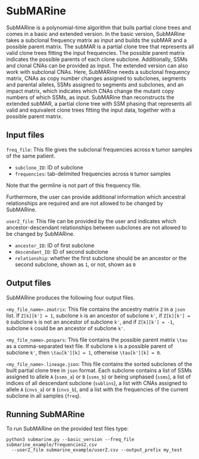 # SubMARine

SubMARine is a polynomial-time algorithm that buils partial clone trees and comes in a basic and extended version.
In the basic version, SubMARine takes a subclonal frequency matrix as input and builds the subMAR and a possible parent matrix.
The subMAR is a partial clone tree that represents all valid clone trees fitting the input frequencies.
The possible parent matrix indicates the possible parents of each clone subclone.
Additionally, SSMs and clonal CNAs can be provided as input.
The extended version can also work with subclonal CNAs.
Here, SubMARine needs a subclonal frequency matrix, CNAs as copy number changes assigned to subclones, segments and parental alleles, SSMs assigned to segments and subclones, and an impact matrix, which indicates which CNAs change the mutant copy numbers of which SSMs, as input.
SubMARine than reconstructs the extended subMAR, a partial clone tree with SSM phasing that represents all valid and equivalent clone trees fitting the input data, together with a possible parent matrix.

## Input files

<!---`parents_file`:
This file gives the parent of each cancerous lineage.
* `lineage`: index of the cancerous lineage. Given `K` lineages in total, the normal or healthy lineage has index `0`, the cancerous lineages have index `1` to `K-1`. All cancerous lineages need to appear in a row of this file.
* `parent`: index of parental lineage.--->

`freq_file`:
This file gives the subclonal frequencies across `N` tumor samples of the same patient.
* `subclone_ID`: ID of subclone
* `frequencies`: tab-delimited frequencies across `N` tumor samples

Note that the germline is not part of this frequency file.

<!---`cna_file`:
This file shows the assignment of CNAs to segments, lineages and phases. Furthermore, it indicates the type of the CNA and can also show the chromosome, start and end position.
* `seg_index`: segment index of CNA.
* `chr`: chromosome of CNA.
* `start`: start position of CNA.
* `end`: end position of CNA.
* `lineage`: index of lineage the CNA is assigned to.
* `phase`: allele the CNA is assigned to, can either be `A` or `B`.
* `change`: copy number change of CNA. A loss has `-1`, a gain has a value greater or equal than `1`.

`ssm_file`:
This file shows the assignment of SSMs to segments, lineages and eventually phases. Furthermore, it provides information whether an SSM is influenced by a copy number gain in the same lineage it is assigned to. The chromosome and position of the SSM can also be given.
* `seg_index`: segment index of SSM.
* `chr`: chromosome of SSM.
* `pos`: position of SSM.
* `lineage`: index of lineage the SSM is assigned to.
* `phase`: allele the SSM is assigned to, can be `A` or `B`. If the SSM is not phased, this is indicated by the value `0`.
* `cna_infl_same_lineage`: whether the SSM is influenced by a copy number gain that is assigned to the same lineage, segment and phase as the SSM. `1` if there exist such influence, `0` if not.

`seg_file`:
This file gives the number of segments as a single number.--->

Furthermore, the user can provide additional information which ancestral relationships <!---or SSM phases---> are required and are not allowed to be changed by SubMARine. <!---This information can be provided in the following two tab-delimited text files.--->

`userZ_file`:
This file can be provided by the user and indicates which ancestor-descendant relationships between subclones are not allowed to be changed by SubMARine.
* `ancestor_ID`: ID of first subclone
* `descendant_ID`: ID of second subclone
* `relationship`: whether the first subclone should be an ancestor or the second subclone, shown as `1`, or not, shown as `0`

<!---`userSSM_file`:
This file can be provided by the user and indicates for which SSMs the phasing cannot be changed by SubMARine. Note that SSMs of one segment and phase of a lineage can be addressed only as whole and not individually.
* `seg_index`: segment index of SSMs whose phase should not be changed.
* `phase`: phase of SSMs that should not be changed.
* `lineage`: lineage index SSMs are assigned to whose phase should not be changed.--->

## Output files

SubMARine produces the following four output files.

`<my_file_name>.zmatrix`:
This file contains the ancestry matrix `Z` in a `json` list. If `Z[k][k'] = 1`, subclone `k` is an ancestor of subclone `k'`, if `Z[k][k'] = 0` subclone `k` is not an ancestor of subclone `k'`, and if `Z[k][k'] = -1`, subclone `k` could be an ancestor of subclone `k'`.

`<my_file_name>.pospars`:
This file contains the possible parent matrix `\tau` as a comma-separated text file. If subclone `k` is a possible parent of subclone `k'`, then `\tau[k'][k] = 1`, otherwise `\tau[k'][k] = 0`.

<!---`<my_file_name>_ssms.csv`:
This file contains the eventually updated phasing information for each SSM in the same format as the required input file `ssm_file`.--->

`<my_file_name>.lineage.json`:
This file contains the sorted subclones of the built partial clone tree in `json` format. Each subclone contains a list of SSMs assigned to allele `A` (`ssms_a`) or `B` (`ssms_b`) or being unphased (`ssms`), a list of indices of all descendant subclone (`sublins`), a list with CNAs assigned to allele `A` (`cnvs_a`) or `B` (`cnvs_b`), and a list with the frequencies of the current subclone in all samples (`freq`).

<!---For each SSM, the following information is given: the lineage it is assigned to (`lineage`), whether it is influenced by a copy number gain in the same lineage (`infl_cnv_same_lin`), its position on the chromosome (`pos`), its reference count (`ref_count`, we don't need this information in the context of SubMARine, thus the value is `-1`), its chromosome (`chr`), its variant count (`variant_count`, we don't need this information in the context of SubMARine, thus the value is `-1`), its phase (`phase`, with phase `A` being `0`, phase `B` being `1` and unphased being `2`), and its segment index (`seg_index`).

For each CNA, the following information is given: the lineage it is assigned to (`lineage`), its start position (`start`), its chromosome (`chr`), its end position (`end`), its phase (`phase`, with phase `A` being `0` and phase `B` being `1`), its segment index (`seg_index`), and its relative copy number change (`change`).-->

## Running SubMARine

To run SubMARine on the provided test files type:
```
python3 submarine.py --basic_version --freq_file submarine_example/frequencies2.csv 
  --userZ_file submarine_example/userZ.csv --output_prefix my_test 
```

<!---To start the depth-first search type:
```
python3 submarine.py --dfs --lineage_file my_test.lineage.json 
  --seg_file submarine_example/ex1_seg_num.csv --z_matrix_file my_test.zmatrix 
  --output_prefix my_test--write_trees_to_file
```--->
